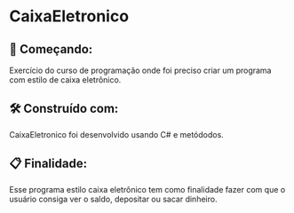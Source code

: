 # CaixaEletronico
## 🚀 Começando:
Exercício do curso de programação onde foi preciso criar um programa com estilo de caixa eletrônico.

## 🛠️ Construído com:
CaixaEletronico foi desenvolvido usando C# e metódodos.

## 📋 Finalidade:
Esse programa estilo caixa eletrônico tem como finalidade fazer com que o usuário consiga ver o saldo, depositar ou sacar dinheiro.

